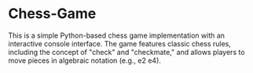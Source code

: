 # Chess-Game
This is a simple Python-based chess game implementation with an interactive console interface. The game features classic chess rules, including the concept of "check" and "checkmate," and allows players to move pieces in algebraic notation (e.g., e2 e4). 
